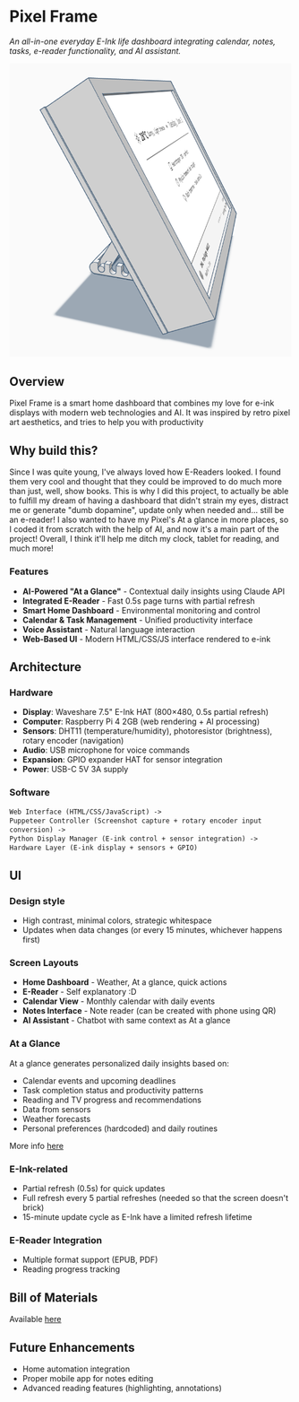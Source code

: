 # Pixel Frame

_An all-in-one everyday E-Ink life dashboard integrating calendar, notes, tasks, e-reader functionality, and AI assistant._

![render](https://github.com/justdanielndev/pixel-frame/blob/main/render-final.png?raw=true)

## Overview

Pixel Frame is a smart home dashboard that combines my love for e-ink displays with modern web technologies and AI. It was inspired by retro pixel art aesthetics, and tries to help you with productivity

## Why build this?

Since I was quite young, I've always loved how E-Readers looked. I found them very cool and thought that they could be improved to do much more than just, well, show books. This is why I did this project, to actually be able to fulfill my dream of having a dashboard that didn't strain my eyes, distract me or generate "dumb dopamine", update only when needed and... still be an e-reader! I also wanted to have my Pixel's At a glance in more places, so I coded it from scratch with the help of AI, and now it's a main part of the project! Overall, I think it'll help me ditch my clock, tablet for reading, and much more!

### Features

- **AI-Powered "At a Glance"** - Contextual daily insights using Claude API
- **Integrated E-Reader** - Fast 0.5s page turns with partial refresh
- **Smart Home Dashboard** - Environmental monitoring and control
- **Calendar & Task Management** - Unified productivity interface
- **Voice Assistant** - Natural language interaction
- **Web-Based UI** - Modern HTML/CSS/JS interface rendered to e-ink

## Architecture

### Hardware

- **Display**: Waveshare 7.5" E-Ink HAT (800×480, 0.5s partial refresh)
- **Computer**: Raspberry Pi 4 2GB (web rendering + AI processing)
- **Sensors**: DHT11 (temperature/humidity), photoresistor (brightness), rotary encoder (navigation)
- **Audio**: USB microphone for voice commands
- **Expansion**: GPIO expander HAT for sensor integration
- **Power**: USB-C 5V 3A supply

### Software

```
Web Interface (HTML/CSS/JavaScript) ->
Puppeteer Controller (Screenshot capture + rotary encoder input conversion) ->
Python Display Manager (E-ink control + sensor integration) ->
Hardware Layer (E-ink display + sensors + GPIO)
```

## UI

### Design style

- High contrast, minimal colors, strategic whitespace
- Updates when data changes (or every 15 minutes, whichever happens first)

### Screen Layouts

- **Home Dashboard** - Weather, At a glance, quick actions
- **E-Reader** - Self explanatory :D
- **Calendar View** - Monthly calendar with daily events
- **Notes Interface** - Note reader (can be created with phone using QR)
- **AI Assistant** - Chatbot with same context as At a glance

### At a Glance

At a glance generates personalized daily insights based on:

- Calendar events and upcoming deadlines
- Task completion status and productivity patterns
- Reading and TV progress and recommendations
- Data from sensors
- Weather forecasts
- Personal preferences (hardcoded) and daily routines

More info [here](https://github.com/justdanielndev/pixel-frame/blob/main/at-a-glance/INFO.md)

### E-Ink-related

- Partial refresh (0.5s) for quick updates
- Full refresh every 5 partial refreshes (needed so that the screen doesn't brick)
- 15-minute update cycle as E-Ink have a limited refresh lifetime

### E-Reader Integration

- Multiple format support (EPUB, PDF)
- Reading progress tracking

## Bill of Materials

Available [here](https://github.com/justdanielndev/pixel-frame/blob/main/bom.csv)

## Future Enhancements

- Home automation integration
- Proper mobile app for notes editing
- Advanced reading features (highlighting, annotations)
